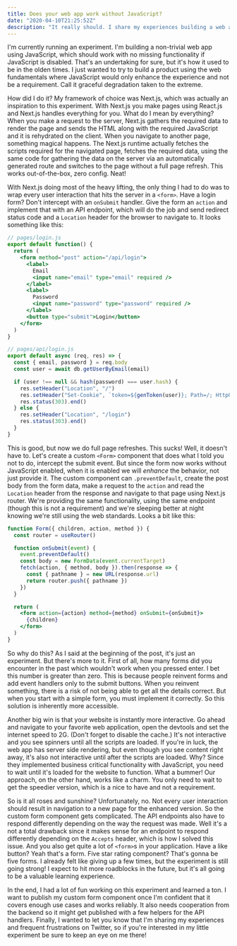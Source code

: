 ```yaml
---
title: Does your web app work without JavaScript?
date: "2020-04-10T21:25:52Z"
description: "It really should. I share my experiences building a web app that works without JavaScript."
---
```


I'm currently running an experiment. I'm building a non-trivial web app using JavaScript, which should work with no missing functionality if JavaScript is disabled. That's an undertaking for sure, but it's how it used to be in the olden times. I just wanted to try to build a product using the web fundamentals where JavaScript would only enhance the experience and not be a requirement. Call it graceful degradation taken to the extreme.

How did I do it? My framework of choice was Next.js, which was actually an inspiration to this experiment. With Next.js you make pages using React.js and Next.js handles everything for you. What do I mean by everything? When you make a request to the server, Next.js gathers the required data to render the page and sends the HTML along with the required JavaScript and it is rehydrated on the client. When you navigate to another page, something magical happens. The Next.js runtime actually fetches the scripts required for the navigated page, fetches the required data, using the same code for gathering the data on the server via an automatically generated route and switches to the page without a full page refresh. This works out-of-the-box, zero config. Neat!

With Next.js doing most of the heavy lifting, the only thing I had to do was to wrap every user interaction that hits the server in a `<form>`. Have a login form? Don't intercept with an `onSubmit` handler. Give the form an `action` and implement that with an API endpoint, which will do the job and send redirect status code and a `Location` header for the browser to navigate to. It looks something like this:

```jsx
// pages/login.js
export default function() {
  return (
    <form method="post" action="/api/login">
      <label>
        Email
        <input name="email" type="email" required />
      </label>
      <label>
        Password
        <input name="password" type="password" required />
      </label>
      <button type="submit">Login</button>
    </form>
  )
}

// pages/api/login.js
export default async (req, res) => {
  const { email, password } = req.body
  const user = await db.getUserByEmail(email)

  if (user !== null && hash(password) === user.hash) {
    res.setHeader("Location", "/")
    res.setHeader("Set-Cookie", `token=${genToken(user)}; Path=/; HttpOnly;`)
    res.status(303).end()
  } else {
    res.setHeader("Location", "/login")
    res.status(303).end()
  }
}
```

This is good, but now we do full page refreshes. This sucks! Well, it doesn't have to. Let's create a custom `<Form>` component that does what I told you not to do, intercept the submit event. But since the form now works without JavaScript enabled, when it is enabled we will _enhance_ the behavior, not just provide it. The custom component can `.preventDefault`, create the post body from the form data, make a request to the `action` and read the `Location` header from the response and navigate to that page using Next.js router. We're providing the same functionality, using the same endpoint (though this is not a requirement) and we're sleeping better at night knowing we're still using the web standards. Looks a bit like this:

```jsx
function Form({ children, action, method }) {
  const router = useRouter()

  function onSubmit(event) {
    event.preventDefault()
    const body = new FormData(event.currentTarget)
    fetch(action, { method, body }).then(response => {
      const { pathname } = new URL(response.url)
      return router.push({ pathname })
    })
  }

  return (
    <form action={action} method={method} onSubmit={onSubmit}>
      {children}
    </form>
  )
}
```

So why do this? As I said at the beginning of the post, it's just an experiment. But there's more to it. First of all, how many forms did you encounter in the past which wouldn't work when you pressed enter. I bet this number is greater than zero. This is because people reinvent forms and add event handlers only to the submit buttons. When you reinvent something, there is a risk of not being able to get all the details correct. But when you start with a simple form, you must implement it correctly. So this solution is inherently more accessible.

Another big win is that your website is instantly more interactive. Go ahead and navigate to your favorite web application, open the devtools and set the internet speed to 2G. (Don't forget to disable the cache.) It's not interactive and you see spinners until all the scripts are loaded. If you're in luck, the web app has server side rendering, but even though you see content right away, it's also not interactive until after the scripts are loaded. Why? Since they implemented business critical functionality with JavaScript, you need to wait until it's loaded for the website to function. What a bummer! Our approach, on the other hand, works like a charm. You only need to wait to get the speedier version, which is a nice to have and not a requirement.

So is it all roses and sunshine? Unfortunately, no. Not every user interaction should result in navigation to a new page for the enhanced version. So the custom form component gets complicated. The API endpoints also have to respond differently depending on the way the request was made. Well it's a not a total drawback since it makes sense for an endpoint to respond differently depending on the `Accepts` header, which is how I solved this issue. And you also get quite a lot of `<form>`s in your application. Have a like button? Yeah that's a form. Five star rating component? That's gonna be five forms. I already felt like giving up a few times, but the experiment is still going strong! I expect to hit more roadblocks in the future, but it's all going to be a valuable learning experience.

In the end, I had a lot of fun working on this experiment and learned a ton. I want to publish my custom form component once I'm confident that it covers enough use cases and works reliably. It also needs cooperation from the backend so it might get published with a few helpers for the API handlers. Finally, I wanted to let you know that I'm sharing my experiences and frequent frustrations on Twitter, so if you're interested in my little experiment be sure to keep an eye on me there!
